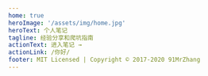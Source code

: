 ```yaml
---
home: true
heroImage: '/assets/img/home.jpg'
heroText: 个人笔记
tagline: 经验分享和爬坑指南
actionText: 进入笔记 →
actionLink: /你好/
footer: MIT Licensed | Copyright © 2017-2020 91MrZhang
---
```

